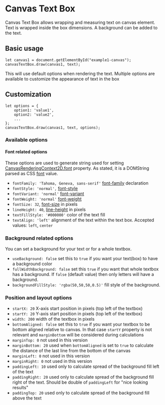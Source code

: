 # Canvas Text Box

Canvas Text Box allows wrapping and measuring text on canvas element.
Text is wrapped inside the box dimensions. A background can be added to the text.

## Basic usage

```
let canvas1 = document.getElementById("example1-canvas");
canvasTextBox.draw(canvas1, text);
```

This will use default options when rendering the text. 
Multiple options are available to customize the appearance of text in the box

## Customization

```
let options = {
    option1: 'value1',
    option2: 'value2',
    ...
};
canvasTextBox.draw(canvas1, text, options);
```

### Available options

#### Font related options

These options are used to generate string used for setting [CanvasRenderingContext2D.font](https://developer.mozilla.org/en-US/docs/Web/API/CanvasRenderingContext2D/font) property. 
As stated, it is a DOMString parsed as CSS [font](https://developer.mozilla.org/en-US/docs/Web/CSS/font) value. 

* `fontFamily: 'Tahoma, Geneva, sans-serif'`  [font-family](https://developer.mozilla.org/en-US/docs/Web/CSS/font-family) declaration
* `fontStyle: 'normal',`  [font-style](https://developer.mozilla.org/en-US/docs/Web/CSS/font-style)
* `fontVariant: 'normal'`  [font-variant](https://developer.mozilla.org/en-US/docs/Web/CSS/font-variant)
* `fontWeight: 'normal'` [font-weight](https://developer.mozilla.org/en-US/docs/Web/CSS/font-weight) 
* `fontSize: 32`,  [font-size](https://developer.mozilla.org/en-US/docs/Web/CSS/font-size) in pixels
* `lineHeight: 40`,  [line-height](https://developer.mozilla.org/en-US/docs/Web/CSS/line-height) in pixels
* `textFillStyle: '#000000'` color of the text fill 
* `textAlign: 'left'` alignment of the text within the text box. Accepted values: `left`, `center`

### Background related options

You can set a background for your text or for a whole textbox.

* `useBackground: false` set this to `true` if you want your text(box) to have a background color 
* `fullWidthBackground: false` set this `true` if you want that whole textbox has a background. If `false` (default value) then only letters will have a background.
* `backgroundFillStyle: 'rgba(50,50,50,0.5)'` fill style of the background. 

### Position and layout options

* `startX: 20` X-axis start position in pixels (top left of the textbox) 
* `startY: 20` Y-axis start position in pixels (top left of the textbox)
* `width: 200` width of the textbox in pixels
* `bottomAligned: false` set this to `true` if you want your textbox to be bottom aligned relative to canvas. In that case `startY` property is not relevant and `marginBottom` will be considered during calculations
* `marginTop: 0` not used in this version
* `marginBottom: 20` used when `bottomAligned` is set to `true` to calculate the distance of the last line from the bottom of the canvas
* `marginLeft: 0` not used in this version
* `marginRight: 0` not used in this version
* `paddingLeft: 10` used only to calculate spread of the background fill left of the text 
* `paddingRight: 20` used only to calculate spread of the background fill right of the text. Should be double of `paddingLeft` for "nice looking results"
* `paddingTop: 20` used only to calculate spread of the background fill above the text 

